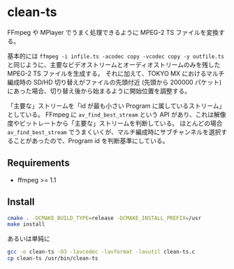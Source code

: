 # clean-ts
FFmpeg や MPlayer でうまく処理できるように MPEG-2 TS ファイルを変換する。

基本的には `ffmpeg -i infile.ts -acodec copy -vcodec copy -y outfile.ts` と同じように、主要なビデオストリームとオーディオストリームのみを残した MPEG-2 TS ファイルを生成する。
それに加えて、TOKYO MX におけるマルチ編成時の SD/HD 切り替えがファイルの先頭付近 (先頭から 200000 パケット) にあった場合、切り替え後から始まるように開始位置を調整する。

「主要な」ストリームを「id が最も小さい Program に属しているストリーム」としている。
FFmpeg に `av_find_best_stream` という API があり、これは解像度やビットレートから「主要な」ストリームを判断している。
ほとんどの場合 `av_find_best_stream` でうまくいくが、マルチ編成時にサブチャンネルを選択することがあったので、Program id を判断基準にしている。

## Requirements
- ffmpeg >= 1.1

## Install
```sh
cmake . -DCMAKE_BUILD_TYPE=release -DCMAKE_INSTALL_PREFIX=/usr
make install
```

あるいは単純に

```sh
gcc -o clean-ts -O3 -lavcodec -lavformat -lavutil clean-ts.c
cp clean-ts /usr/bin/clean-ts
```

